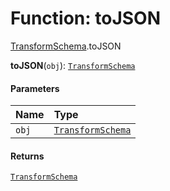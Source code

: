 # Function: toJSON

[TransformSchema](/en/auto-docs/playground-react/modules/TransformSchema.md).toJSON

**toJSON**(`obj`): [`TransformSchema`](/en/auto-docs/playground-react/interfaces/TransformSchema-1.md)

#### Parameters

| Name | Type |
| :------ | :------ |
| `obj` | [`TransformSchema`](/en/auto-docs/playground-react/interfaces/TransformSchema-1.md) |

#### Returns

[`TransformSchema`](/en/auto-docs/playground-react/interfaces/TransformSchema-1.md)
